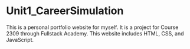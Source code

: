 # Unit1_CareerSimulation

This is a personal portfolio website for myself. It is a project for Course 2309 through Fullstack Academy. This website includes HTML, CSS, and JavaScript.
